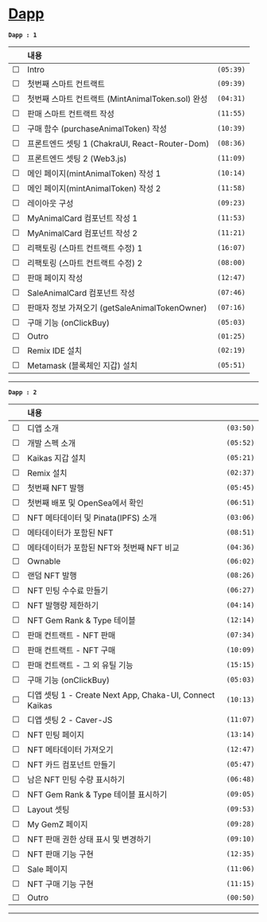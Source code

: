 # [Dapp](https://www.inflearn.com/course/%EB%94%94%EC%95%B1-%ED%94%84%EB%A1%9C%EC%A0%9D%ED%8A%B8#)

**`Dapp : 1`**

<!-- 미완료 &#9744; -->
<!-- 완료 &#9745; -->

|         | 내용                                              |           |
| :-----: | :------------------------------------------------ | :-------: |
| &#9744; | Intro                                             | `(05:39)` |
| &#9744; | 첫번째 스마트 컨트랙트                            | `(09:39)` |
| &#9744; | 첫번째 스마트 컨트랙트 (MintAnimalToken.sol) 완성 | `(04:31)` |
| &#9744; | 판매 스마트 컨트랙트 작성                         | `(11:55)` |
| &#9744; | 구매 함수 (purchaseAnimalToken) 작성              | `(10:39)` |
| &#9744; | 프론트엔드 셋팅 1 (ChakraUI, React-Router-Dom)    | `(08:36)` |
| &#9744; | 프론트엔드 셋팅 2 (Web3.js)                       | `(11:09)` |
| &#9744; | 메인 페이지(mintAnimalToken) 작성 1               | `(10:14)` |
| &#9744; | 메인 페이지(mintAnimalToken) 작성 2               | `(11:58)` |
| &#9744; | 레이아웃 구성                                     | `(09:23)` |
| &#9744; | MyAnimalCard 컴포넌트 작성 1                      | `(11:53)` |
| &#9744; | MyAnimalCard 컴포넌트 작성 2                      | `(11:21)` |
| &#9744; | 리팩토링 (스마트 컨트랙트 수정) 1                 | `(16:07)` |
| &#9744; | 리팩토링 (스마트 컨트랙트 수정) 2                 | `(08:00)` |
| &#9744; | 판매 페이지 작성                                  | `(12:47)` |
| &#9744; | SaleAnimalCard 컴포넌트 작성                      | `(07:46)` |
| &#9744; | 판매자 정보 가져오기 (getSaleAnimalTokenOwner)    | `(07:16)` |
| &#9744; | 구매 기능 (onClickBuy)                            | `(05:03)` |
| &#9744; | Outro                                             | `(01:25)` |
| &#9744; | Remix IDE 설치                                    | `(02:19)` |
| &#9744; | Metamask (블록체인 지갑) 설치                     | `(05:51)` |

---

**`Dapp : 2`**

<!-- 미완료 &#9744; -->
<!-- 완료 &#9745; -->

|         | 내용                                                    |           |
| :-----: | :------------------------------------------------------ | :-------: |
| &#9744; | 디앱 소개                                               | `(03:50)` |
| &#9744; | 개발 스펙 소개                                          | `(05:52)` |
| &#9744; | Kaikas 지갑 설치                                        | `(05:21)` |
| &#9744; | Remix 설치                                              | `(02:37)` |
| &#9744; | 첫번째 NFT 발행                                         | `(05:45)` |
| &#9744; | 첫번째 배포 및 OpenSea에서 확인                         | `(06:51)` |
| &#9744; | NFT 메타데이터 및 Pinata(IPFS) 소개                     | `(03:06)` |
| &#9744; | 메타데이터가 포함된 NFT                                 | `(08:51)` |
| &#9744; | 메타데이터가 포함된 NFT와 첫번째 NFT 비교               | `(04:36)` |
| &#9744; | Ownable                                                 | `(06:02)` |
| &#9744; | 랜덤 NFT 발행                                           | `(08:26)` |
| &#9744; | NFT 민팅 수수료 만들기                                  | `(06:27)` |
| &#9744; | NFT 발행량 제한하기                                     | `(04:14)` |
| &#9744; | NFT Gem Rank & Type 테이블                              | `(12:14)` |
| &#9744; | 판매 컨트랙트 - NFT 판매                                | `(07:34)` |
| &#9744; | 판매 컨트랙트 - NFT 구매                                | `(10:09)` |
| &#9744; | 판매 컨트랙트 - 그 외 유틸 기능                         | `(15:15)` |
| &#9744; | 구매 기능 (onClickBuy)                                  | `(05:03)` |
| &#9744; | 디앱 셋팅 1 - Create Next App, Chaka-UI, Connect Kaikas | `(10:13)` |
| &#9744; | 디앱 셋팅 2 - Caver-JS                                  | `(11:07)` |
| &#9744; | NFT 민팅 페이지                                         | `(13:14)` |
| &#9744; | NFT 메타데이터 가져오기                                 | `(12:47)` |
| &#9744; | NFT 카드 컴포넌트 만들기                                | `(05:47)` |
| &#9744; | 남은 NFT 민팅 수량 표시하기                             | `(06:48)` |
| &#9744; | NFT Gem Rank & Type 테이블 표시하기                     | `(09:05)` |
| &#9744; | Layout 셋팅                                             | `(09:53)` |
| &#9744; | My GemZ 페이지                                          | `(09:28)` |
| &#9744; | NFT 판매 권한 상태 표시 및 변경하기                     | `(09:10)` |
| &#9744; | NFT 판매 기능 구현                                      | `(12:35)` |
| &#9744; | Sale 페이지                                             | `(11:06)` |
| &#9744; | NFT 구매 기능 구현                                      | `(11:15)` |
| &#9744; | Outro                                                   | `(00:50)` |

---
